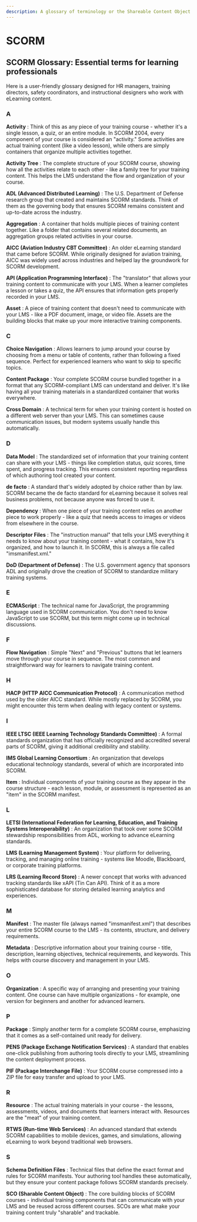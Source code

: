 ```yaml
---
description: A glossary of terminology or the Shareable Content Object Reference Model
---
```


# SCORM

## SCORM Glossary: Essential terms for learning professionals

Here is a user-friendly glossary designed for HR managers, training directors, safety coordinators, and instructional designers who work with eLearning content.

### A

**Activity** : Think of this as any piece of your training course - whether it's a single lesson, a quiz, or an entire module. In SCORM 2004, every component of your course is considered an "activity." Some activities are actual training content (like a video lesson), while others are simply containers that organize multiple activities together.

**Activity Tree** : The complete structure of your SCORM course, showing how all the activities relate to each other - like a family tree for your training content. This helps the LMS understand the flow and organization of your course.

**ADL (Advanced Distributed Learning)** : The U.S. Department of Defense research group that created and maintains SCORM standards. Think of them as the governing body that ensures SCORM remains consistent and up-to-date across the industry.

**Aggregation** : A container that holds multiple pieces of training content together. Like a folder that contains several related documents, an aggregation groups related activities in your course.

**AICC (Aviation Industry CBT Committee)** : An older eLearning standard that came before SCORM. While originally designed for aviation training, AICC was widely used across industries and helped lay the groundwork for SCORM development.

**API (Application Programming Interface)** : The "translator" that allows your training content to communicate with your LMS. When a learner completes a lesson or takes a quiz, the API ensures that information gets properly recorded in your LMS.

**Asset** : A piece of training content that doesn't need to communicate with your LMS - like a PDF document, image, or video file. Assets are the building blocks that make up your more interactive training components.

### C

**Choice Navigation** : Allows learners to jump around your course by choosing from a menu or table of contents, rather than following a fixed sequence. Perfect for experienced learners who want to skip to specific topics.

**Content Package** : Your complete SCORM course bundled together in a format that any SCORM-compliant LMS can understand and deliver. It's like having all your training materials in a standardized container that works everywhere.

**Cross Domain** : A technical term for when your training content is hosted on a different web server than your LMS. This can sometimes cause communication issues, but modern systems usually handle this automatically.

### D

**Data Model** : The standardized set of information that your training content can share with your LMS - things like completion status, quiz scores, time spent, and progress tracking. This ensures consistent reporting regardless of which authoring tool created your content.

**de facto** : A standard that's widely adopted by choice rather than by law. SCORM became the de facto standard for eLearning because it solves real business problems, not because anyone was forced to use it.

**Dependency** : When one piece of your training content relies on another piece to work properly - like a quiz that needs access to images or videos from elsewhere in the course.

**Descriptor Files** : The "instruction manual" that tells your LMS everything it needs to know about your training content - what it contains, how it's organized, and how to launch it. In SCORM, this is always a file called "imsmanifest.xml."

**DoD (Department of Defense)** : The U.S. government agency that sponsors ADL and originally drove the creation of SCORM to standardize military training systems.

### E

**ECMAScript** : The technical name for JavaScript, the programming language used in SCORM communication. You don't need to know JavaScript to use SCORM, but this term might come up in technical discussions.

### F

**Flow Navigation** : Simple "Next" and "Previous" buttons that let learners move through your course in sequence. The most common and straightforward way for learners to navigate training content.

### H

**HACP (HTTP AICC Communication Protocol)** : A communication method used by the older AICC standard. While mostly replaced by SCORM, you might encounter this term when dealing with legacy content or systems.

### I

**IEEE LTSC (IEEE Learning Technology Standards Committee)** : A formal standards organization that has officially recognized and accredited several parts of SCORM, giving it additional credibility and stability.

**IMS Global Learning Consortium** : An organization that develops educational technology standards, several of which are incorporated into SCORM.

**Item** : Individual components of your training course as they appear in the course structure - each lesson, module, or assessment is represented as an "item" in the SCORM manifest.

### L

**LETSI (International Federation for Learning, Education, and Training Systems Interoperability)** : An organization that took over some SCORM stewardship responsibilities from ADL, working to advance eLearning standards.

**LMS (Learning Management System)** : Your platform for delivering, tracking, and managing online training - systems like Moodle, Blackboard, or corporate training platforms.

**LRS (Learning Record Store)** : A newer concept that works with advanced tracking standards like xAPI (Tin Can API). Think of it as a more sophisticated database for storing detailed learning analytics and experiences.

### M

**Manifest** : The master file (always named "imsmanifest.xml") that describes your entire SCORM course to the LMS - its contents, structure, and delivery requirements.

**Metadata** : Descriptive information about your training course - title, description, learning objectives, technical requirements, and keywords. This helps with course discovery and management in your LMS.

### O

**Organization** : A specific way of arranging and presenting your training content. One course can have multiple organizations - for example, one version for beginners and another for advanced learners.

### P

**Package** : Simply another term for a complete SCORM course, emphasizing that it comes as a self-contained unit ready for delivery.

**PENS (Package Exchange Notification Services)** : A standard that enables one-click publishing from authoring tools directly to your LMS, streamlining the content deployment process.

**PIF (Package Interchange File)** : Your SCORM course compressed into a ZIP file for easy transfer and upload to your LMS.

### R

**Resource** : The actual training materials in your course - the lessons, assessments, videos, and documents that learners interact with. Resources are the "meat" of your training content.

**RTWS (Run-time Web Services)** : An advanced standard that extends SCORM capabilities to mobile devices, games, and simulations, allowing eLearning to work beyond traditional web browsers.

### S

**Schema Definition Files** : Technical files that define the exact format and rules for SCORM manifests. Your authoring tool handles these automatically, but they ensure your content package follows SCORM standards precisely.

**SCO (Sharable Content Object)** : The core building blocks of SCORM courses - individual training components that can communicate with your LMS and be reused across different courses. SCOs are what make your training content truly "sharable" and trackable.
